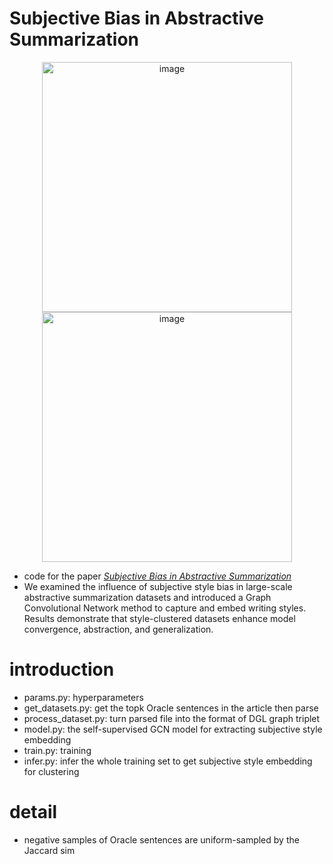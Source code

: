 # Subjective Bias in Abstractive Summarization

<p align="center">
<img width="400" alt="image" src="https://github.com/user-attachments/assets/dac0dcef-b5c4-4548-bb7c-d3c15868cca8">
<img width="400" alt="image" src="https://github.com/user-attachments/assets/6aaa2840-a8da-467e-9585-c7535565aa9f">
</p>

-	code for the paper [*Subjective Bias in Abstractive Summarization*](https://arxiv.org/pdf/2106.10084.pdf)
- We examined the influence of subjective style bias in large-scale abstractive summarization datasets and introduced a Graph Convolutional Network method to capture and embed writing styles. Results demonstrate that style-clustered datasets enhance model convergence, abstraction, and generalization.

# introduction
- params.py: hyperparameters
- get_datasets.py: get the topk Oracle sentences in the article then parse
- process_dataset.py: turn parsed file into the format of DGL graph triplet
- model.py: the self-supervised GCN model for extracting subjective style embedding
- train.py: training
- infer.py: infer the whole training set to get subjective style embedding for clustering

# detail
- negative samples of Oracle sentences are uniform-sampled by the Jaccard sim
